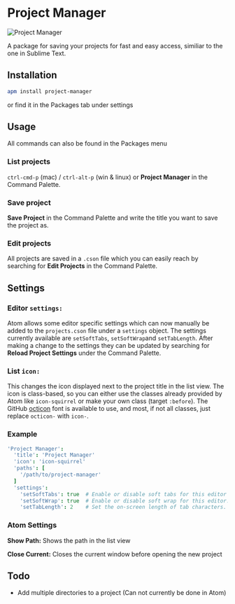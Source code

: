 # Project Manager

![Project Manager](https://raw.github.com/danielbrodin/atom-project-manager/master/project-manager.gif)

A package for saving your projects for fast and easy access, similiar to the one in Sublime Text.

## Installation
```sh
apm install project-manager
```
or find it in the Packages tab under settings

## Usage
All commands can also be found in the Packages menu
### List projects
`ctrl-cmd-p` (mac) / `ctrl-alt-p` (win & linux) or **Project Manager** in the Command Palette.

### Save project
**Save Project** in the Command Palette and write the title you want to save the project as.

### Edit projects
All projects are saved in a `.cson` file which you can easily reach by searching for **Edit Projects** in the Command Palette.

## Settings
### Editor `settings:`
Atom allows some editor specific settings which can now manually be added to the `projects.cson` file under a `settings` object.
The settings currently available are `setSoftTabs`, `setSoftWrap`and `setTabLength`. After making a change to the settings they can be updated by searching for **Reload Project Settings** under the Command Palette.

### List `icon:`
This changes the icon displayed next to the project title in the list view. The icon is class-based, so you can either use the classes already provided by Atom like `icon-squirrel` or make your own class (target `:before`). The GitHub [octicon](https://github.com/styleguide/css/7.0) font is available to use, and most, if not all classes, just replace `octicon-` with `icon-`.

### Example
```CoffeeScript
'Project Manager':
  'title': 'Project Manager'
  'icon': 'icon-squirrel'
  'paths': [
    '/path/to/project-manager'
  ]
  'settings':
    'setSoftTabs': true  # Enable or disable soft tabs for this editor
    'setSoftWrap': true  # Enable or disable soft wrap for this editor.
    'setTabLength': 2    # Set the on-screen length of tab characters.
```

### Atom Settings
**Show Path:** Shows the path in the list view

**Close Current:** Closes the current window before opening the new project

## Todo
- Add multiple directories to a project (Can not currently be done in Atom)
